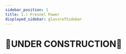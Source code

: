 ```yaml
---
sidebar_position: 1
title: 1.) Fresnel Power
displayed_sidebar: glassrefSidebar
---
```


# 🚧UNDER CONSTRUCTION🚧